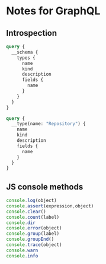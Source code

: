
# Notes for GraphQL

## Introspection

```graphql
query {
  __schema {
    types {
      name
      kind
      description
      fields {
        name
      }
    }
  }
}

query {
  __type(name: "Repository") {
    name
    kind
    description
    fields {
      name
    }
  }
}
```

## JS console methods

```js
console.log(object)
console.assert(expression,object)
console.clear()
console.count(label)
console.dir
console.error(object)
console.group(label)
console.groupEnd()
console.trace(object)
console.warn
console.info
```
